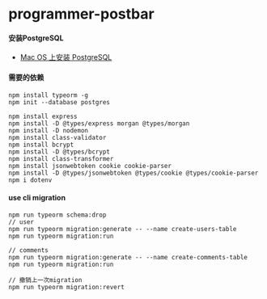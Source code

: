 # programmer-postbar

#### 安装PostgreSQL
* [Mac OS 上安装 PostgreSQL](https://www.runoob.com/postgresql/mac-install-postgresql.html)
#### 需要的依赖
```
npm install typeorm -g
npm init --database postgres

npm install express
npm install -D @types/express morgan @types/morgan
npm install -D nodemon
npm install class-validator
npm install bcrypt
npm install -D @types/bcrypt
npm install class-transformer
npm install jsonwebtoken cookie cookie-parser
npm install -D @types/jsonwebtoken @types/cookie @types/cookie-parser
npm i dotenv

```
#### use cli migration
```
npm run typeorm schema:drop
// user
npm run typeorm migration:generate -- --name create-users-table
npm run typeorm migration:run

// comments
npm run typeorm migration:generate -- --name create-comments-table
npm run typeorm migration:run

// 撤销上一次migration
npm run typeorm migration:revert
```
